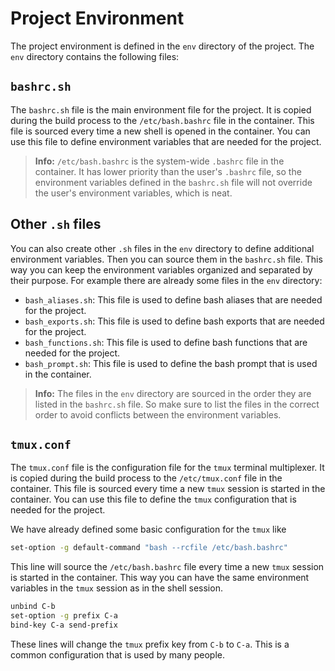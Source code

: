# Project Environment

The project environment is defined in the `env` directory of the project. The `env` directory contains the following files:

## `bashrc.sh`

The `bashrc.sh` file is the main environment file for the project. It is copied during the build process to the `/etc/bash.bashrc` file in the container. This file is sourced every time a new shell is opened in the container. You can use this file to define environment variables that are needed for the project.

> **Info:** `/etc/bash.bashrc` is the system-wide `.bashrc` file in the container. It has lower priority than the user's `.bashrc` file, so the environment variables defined in the `bashrc.sh` file will not override the user's environment variables, which is neat.

## Other `.sh` files

You can also create other `.sh` files in the `env` directory to define additional environment variables. Then you can source them in the `bashrc.sh` file. This way you can keep the environment variables organized and separated by their purpose. For example there are already some files in the `env` directory:

- `bash_aliases.sh`: This file is used to define bash aliases that are needed for the project.
- `bash_exports.sh`: This file is used to define bash exports that are needed for the project.
- `bash_functions.sh`: This file is used to define bash functions that are needed for the project.
- `bash_prompt.sh`: This file is used to define the bash prompt that is used in the container.

> **Info:** The files in the `env` directory are sourced in the order they are listed in the `bashrc.sh` file. So make sure to list the files in the correct order to avoid conflicts between the environment variables.

## `tmux.conf`

The `tmux.conf` file is the configuration file for the `tmux` terminal multiplexer. It is copied during the build process to the `/etc/tmux.conf` file in the container. This file is sourced every time a new `tmux` session is started in the container. You can use this file to define the `tmux` configuration that is needed for the project.

We have already defined some basic configuration for the `tmux` like

```bash
set-option -g default-command "bash --rcfile /etc/bash.bashrc"
```

This line will source the `/etc/bash.bashrc` file every time a new `tmux` session is started in the container. This way you can have the same environment variables in the `tmux` session as in the shell session.

```bash
unbind C-b
set-option -g prefix C-a
bind-key C-a send-prefix
```

These lines will change the `tmux` prefix key from `C-b` to `C-a`. This is a common configuration that is used by many people.
